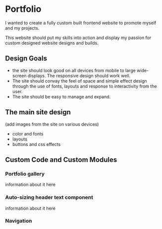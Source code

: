 # Portfolio
I wanted to create a fully custom built frontend website to promote myself and my projects. 

This website should put my skills into action and display my passion for custom designed website designs and builds. 

## Design Goals
- the site should look good on all devices from mobile to large wide-screen displays. The responsive design should work well.
- The site should convay the feel of space and simple effect design through the use of fonts, layouts and response to interactivity from the user.
- The site should be easy to manage and expand.

## The main site design

(add images from the site on various devices)

- color and fonts
- layouts
- buttons and css effects

## Custom Code and Custom Modules

### Portfolio gallery 
information about it here

### Auto-sizing header text component
information about it here

### Navigation

